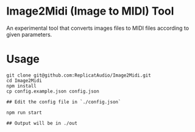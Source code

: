 # Image2Midi (Image to MIDI) Tool

An experimental tool that converts images files to MIDI files according to given parameters.

# Usage
```
git clone git@github.com:ReplicatAudio/Image2Midi.git
cd Image2Midi
npm install
cp config.example.json config.json

## Edit the config file in `./config.json`

npm run start

## Output will be in ./out
```